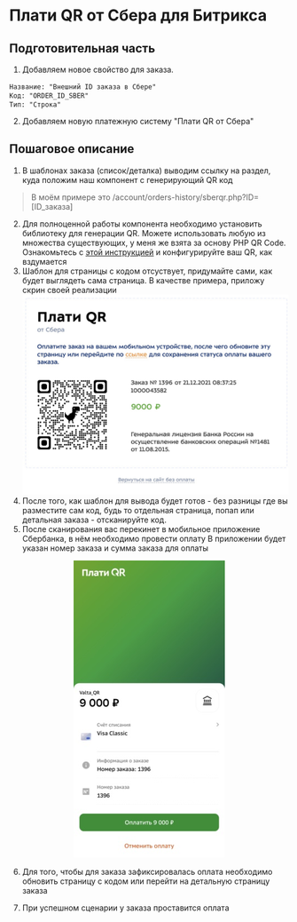 # Плати QR от Сбера для Битрикса
## Подготовительная часть
1. Добавляем новое свойство для заказа.
```
Название: "Внешний ID заказа в Сбере"
Код: "ORDER_ID_SBER"
Тип: "Строка"
```
2. Добавляем новую платежную систему "Плати QR от Сбера"
## Пошаговое описание
1. В шаблонах заказа (список/деталка) выводим ссылку на раздел, куда положим наш компонент с генерирующий QR код 

>В моём примере это /account/orders-history/sberqr.php?ID=[ID_заказа]

2. Для полноценной работы компонента необходимо установить библиотеку для генерации QR. Можете использовать любую из множества существующих, у меня же взята за основу PHP QR Code. Ознакомьтесь с [этой инструкцией](https://snipp.ru/php/qr-code) и конфигурируйте ваш QR, как вздумается
3. Шаблон для страницы с кодом отсуствует, придумайте сами, как будет выглядеть сама страница. В качестве примера, приложу скрин своей реализации
![QR код](/local/assets/images/sber_qr.jpg "Пример вывода QR на отдельной странице")
4. После того, как шаблон для вывода будет готов - без разницы где вы разместите сам код, будь то отдельная страница, попап или детальная заказа - отсканируйте код. 
5. После сканирования вас перекинет в мобильное приложение Сбербанка, в нём необходимо провести оплату
В приложении будет указан номер заказа и сумма заказа для оплаты
<p align="center">
<img src="local/assets/images/pay_qr.jpg" title="Результат сканирования QR кода" alt="Результат сканирования QR кода">
</p>

6. Для того, чтобы для заказа зафиксировалась оплата необходимо обновить страницу с кодом или перейти на детальную страницу заказа

7. При успешном сценарии у заказа проставится оплата

